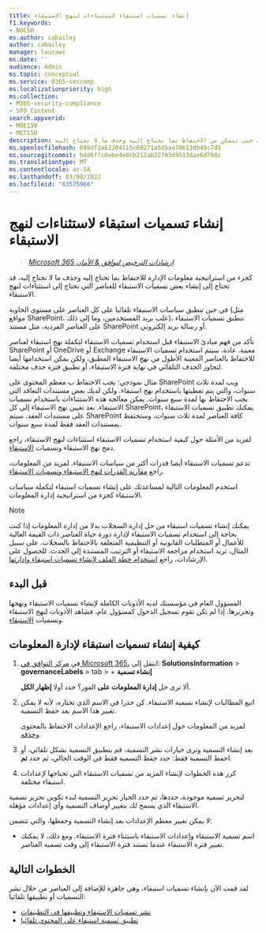 ```yaml
---
title: إنشاء تسميات استبقاء لاستثناءات لنهج الاستبقاء
f1.keywords:
- NOCSH
ms.author: cabailey
author: cabailey
manager: laurawi
ms.date: ''
audience: Admin
ms.topic: conceptual
ms.service: O365-seccomp
ms.localizationpriority: high
ms.collection:
- M365-security-compliance
- SPO_Content
search.appverid:
- MOE150
- MET150
description: إرشادات لإنشاء تسميات استبقاء لاستثناءات لنهج الاستبقاء لإدارة المعلومات حتى تتمكن من الاحتفاظ بما تحتاج إليه وحذف ما لا تحتاج إليه.
ms.openlocfilehash: 699df2a62204115c60271a5d5aa70613db48c7d5
ms.sourcegitcommit: bdd6ffc6ebe4e6cb212ab22793d9513dae6d798c
ms.translationtype: MT
ms.contentlocale: ar-SA
ms.lasthandoff: 03/08/2022
ms.locfileid: "63575966"
---
```

# <a name="create-retention-labels-for-exceptions-to-your-retention-policies"></a>إنشاء تسميات استبقاء لاستثناءات لنهج الاستبقاء

>*[Microsoft 365 إرشادات الترخيص لتوافق & الأمان](/office365/servicedescriptions/microsoft-365-service-descriptions/microsoft-365-tenantlevel-services-licensing-guidance/microsoft-365-security-compliance-licensing-guidance).*

كجزء من استراتيجية معلومات الإدارة للاحتفاظ بما تحتاج إليه وحذف ما لا تحتاج إليه، قد تحتاج إلى إنشاء بعض تسميات الاستبقاء للعناصر التي تحتاج إلى استثناءات لنهج الاستبقاء. 

في حين تنطبق سياسات الاستبقاء تلقائيا على كل العناصر على مستوى الحاوية (مثل مواقع SharePoint، علب بريد المستخدمين، وما إلى ذلك)، تنطبق تسميات الاستبقاء على العناصر الفردية، مثل مستند SharePoint أو رسالة بريد إلكتروني.

تأكد من فهم مبادئ الاستبقاء قبل استخدام تسميات الاستبقاء لتكملة نهج استبقاء لعناصر SharePoint أو OneDrive أو Exchange معينة.[](retention.md#the-principles-of-retention-or-what-takes-precedence) عادة، سيتم استخدام تسميات الاستبقاء للاحتفاظ بالعناصر المعينة الأطول من نهج الاستبقاء المطبق، ولكن يمكن استخدامها أيضا لتجاوز الحذف التلقائي في نهاية فترة الاستبقاء، أو تطبيق فترة حذف مختلفة.

مثال نموذجي: يجب الاحتفاظ ب معظم المحتوى على SharePoint ويب لمدة ثلاث سنوات، والتي يتم تغطيتها باستخدام نهج استبقاء. ولكن لديك بعض مستندات التعاقد التي يجب الاحتفاظ بها لمدة سبع سنوات. يمكن معالجة هذه الاستثناءات باستخدام تسميات الاستبقاء. بعد تعيين نهج الاستبقاء إلى كل SharePoint، يمكنك تطبيق تسميات الاستبقاء على مستندات العقد. سيتم SharePoint كافة العناصر لمدة ثلاث سنوات، وستحتفظ بمستندات العقد فقط لمدة سبع سنوات.

لمزيد من الأمثلة حول كيفية استخدام تسميات الاستبقاء استثناءات لنهج الاستبقاء، راجع دمج نهج الاستبقاء وتسميات [الاستبقاء](retention.md#combining-retention-policies-and-retention-labels).

تدعم تسميات الاستبقاء أيضا قدرات أكثر من سياسات الاستبقاء. لمزيد من المعلومات، راجع [مقارنة القدرات لنهج الاستبقاء وتسميات الاستبقاء](retention.md#compare-capabilities-for-retention-policies-and-retention-labels).

استخدم المعلومات التالية لمساعدتك على إنشاء تسميات استبقاء لتكملة سياسات الاستبقاء كجزء من استراتيجية إدارة المعلومات.

> [!NOTE]
> يمكنك إنشاء تسميات استبقاء من حل إدارة السجلات  بدلا من إدارة المعلومات إذا كنت بحاجة إلى استخدام تسميات الاستبقاء لإدارة دورة حياة العناصر ذات القيمة العالية للأعمال أو المتطلبات القانونية أو التنظيمية المتعلقة بالاحتفاظ بالسجلات. على سبيل المثال، تريد استخدام مراجعة الاستبقاء أو الترتيب المستندة إلى الحدث. للحصول على الإرشادات، راجع [استخدام خطة الملف لإنشاء تسميات استبقاء وإدارتها](file-plan-manager.md).

## <a name="before-you-begin"></a>قبل البدء

المسؤول العام في مؤسستك لديه الأذونات الكاملة لإنشاء تسميات الاستبقاء ونهجها وتحريرها. إذا لم تكن تقوم تسجيل الدخول كمسؤول عام، فشاهد الأذونات لنهج الاستبقاء وتسميات [الاستبقاء](get-started-with-information-governance.md#permissions-for-retention-policies-and-retention-labels).

## <a name="how-to-create-retention-labels-for-information-governance"></a>كيفية إنشاء تسميات استبقاء لإدارة المعلومات

1. في [مركز التوافق في Microsoft 365،](https://compliance.microsoft.com/) انتقل إلى: **SolutionsInformation** >  **governanceLabels** >  tab > + **إنشاء تسمية**
    
    ألا ترى حل **إدارة المعلومات على** الفور؟ حدد أولا **إظهار الكل**. 

2. اتبع المطالبات لإنشاء تسمية الاستبقاء. كن حذرا في الاسم الذي تختاره، لأنه لا يمكن تغيير هذا الاسم بعد حفظ التسمية.
    
    لمزيد من المعلومات حول إعدادات الاستبقاء، راجع الإعدادات الاحتفاظ بالمحتوى [وحذفه](retention-settings.md#settings-for-retaining-and-deleting-content).

3. بعد إنشاء التسمية وترى خيارات نشر التسمية، قم بتطبيق التسمية بشكل تلقائي، أو احفظ التسمية فقط: حدد حفظ التسمية فقط في الوقت الحالي، ثم حدد **تم**.

4. كرر هذه الخطوات لإنشاء المزيد من تسميات الاستبقاء التي تحتاجها لإعدادات استبقاء مختلفة.

لتحرير تسمية موجودة، حددها، ثم حدد الخيار تحرير التسمية لبدء  تكوين تحرير تسمية الاستبقاء الذي يسمح لك بتغيير أوصاف التسمية وأي إعدادات مؤهلة.

لا يمكن تغيير معظم الإعدادات بعد إنشاء التسمية وحفظها، والتي تتضمن:
- اسم تسمية الاستبقاء وإعدادات الاستبقاء باستثناء فترة الاستبقاء. ومع ذلك، لا يمكنك تغيير فترة الاستبقاء عندما تستند فترة الاستبقاء إلى وقت تسمية العناصر.

## <a name="next-steps"></a>الخطوات التالية

لقد قمت الآن بإنشاء تسميات استبقاء، وهي جاهزة للإضافة إلى العناصر من خلال نشر التسميات أو تطبيقها تلقائيا:
- [نشر تسميات الاستبقاء وتطبيقها في التطبيقات](create-apply-retention-labels.md)
- [تطبيق تسمية استبقاء على المحتوى تلقائيا](apply-retention-labels-automatically.md)